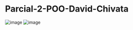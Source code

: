 # Parcial-2-POO-David-Chivata

![image](https://github.com/user-attachments/assets/d5cfcb1a-9ebe-4799-819d-834255afcb3a)
![image](https://github.com/user-attachments/assets/d87b2077-b697-4cf2-b980-de35405d2a24)
